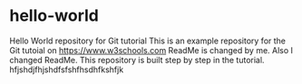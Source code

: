 # hello-world
Hello World repository for Git tutorial
This is an example repository for the Git tutoial on https://www.w3schools.com
ReadMe is changed by me.
Also I changed ReadMe.
This repository is built step by step in the tutorial.
hfjshdjfhjshdfsfshfhsdhfkshfjk
